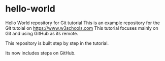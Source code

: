 # hello-world
Hello World repository for Git tutorial
This is an example repository for the Git tutoial on https://www.w3schools.com
This tutorial focuses mainly on Git and using GitHub as its remote.

This repository is built step by step in the tutorial.

Its now includes steps on GitHub.
